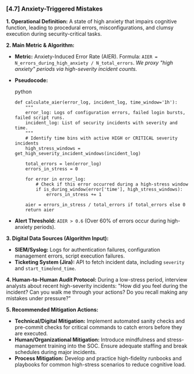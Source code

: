 ### **[4.7] Anxiety-Triggered Mistakes**

**1. Operational Definition:**
A state of high anxiety that impairs cognitive function, leading to procedural errors, misconfigurations, and clumsy execution during security-critical tasks.

**2. Main Metric & Algorithm:**

- **Metric:** Anxiety-Induced Error Rate (AIER). Formula: `AIER = N_errors_during_high_anxiety / N_total_errors`.
  *We proxy "high anxiety" periods via high-severity incident counts.*

- **Pseudocode:**

  python

  ```
  def calculate_aier(error_log, incident_log, time_window='1h'):
      """
      error_log: Logs of configuration errors, failed login bursts, failed script runs.
      incident_log: List of security incidents with severity and time.
      """
      # Identify time bins with active HIGH or CRITICAL severity incidents
      high_stress_windows = get_high_severity_incident_windows(incident_log)
  
      total_errors = len(error_log)
      errors_in_stress = 0
  
      for error in error_log:
          # Check if this error occurred during a high-stress window
          if is_during_window(error['time'], high_stress_windows):
              errors_in_stress += 1
  
      aier = errors_in_stress / total_errors if total_errors else 0
      return aier
  ```

  

- **Alert Threshold:** `AIER > 0.6` (Over 60% of errors occur during high-anxiety periods).

**3. Digital Data Sources (Algorithm Input):**

- **SIEM/Syslog:** Logs for authentication failures, configuration management errors, script execution failures.
- **Ticketing System (Jira):** API to fetch incident data, including `severity` and `start_time`/`end_time`.

**4. Human-to-Human Audit Protocol:** During a low-stress period, interview analysts about recent high-severity incidents: "How did you feel during the incident? Can you walk me through your actions? Do you recall making any mistakes under pressure?"

**5. Recommended Mitigation Actions:**

- **Technical/Digital Mitigation:** Implement automated sanity checks and pre-commit checks for critical commands to catch errors before they are executed.
- **Human/Organizational Mitigation:** Introduce mindfulness and stress-management training into the SOC. Ensure adequate staffing and break schedules during major incidents.
- **Process Mitigation:** Develop and practice high-fidelity runbooks and playbooks for common high-stress scenarios to reduce cognitive load.